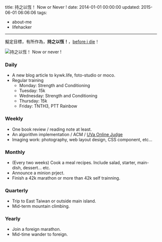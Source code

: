 title: 持之以恆！ Now or Never !
date: 2014-01-01 00:00:00
updated: 2015-06-01 06:06:06
tags:
- about-me
- lifehacker
---

擬定目標，有所作為，__持之以恆！__，[before i die](http://goo.gl/393HY)！

![持之以恆！ Now or never !](https://farm9.staticflickr.com/8184/8081153121_8f4b6e12c8_c.jpg)

### Daily ###

-   A new blog article to kywk.life, foto-studio or moco.
-   Regular training
    -   Monday: Strength and Conditioning
    -   Tuesday: 15k
    -   Wednesday: Strength and Conditioning
    -   Thursday: 15k
    -   Friday: TNTH3, PTT Rainbow

### Weekly ###

-   One book review / reading note at least.
-   An algorithm implementation / ACM / [UVa Online Judge](http://goo.gl/hCQ1gS)
-   Imaging work: photography, web layout design, CSS component, etc...

### Monthly ###

-   (Every two weeks) Cook a meal recipes. Include salad, starter, main-dish, dessert... etc.
-   Announce a minion prject.
-   Finish a 42k marathon or more than 42k self trainning.

### Quarterly ###

-   Trip to East Taiwan or outside main island.
-   Mid-term mountain climbing.

### Yearly ###

-   Join a foreign marathon.
-   Mid-time wander to foreign.
